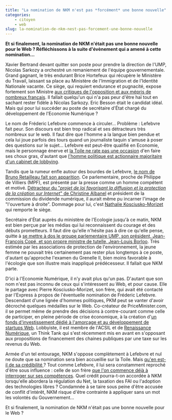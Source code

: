 ```yaml
---
title: "La nomination de NKM n'est pas *forcément* une bonne nouvelle"
categories:
    - citoyen
    - web
slug: la-nomination-de-nkm-nest-pas-forcement-une-bonne-nouvelle
---
```


**Et si finalement, la nomination de NKM n'était pas une bonne nouvelle pour le
Web&nbsp;? Réfléchissons à la suite d'évènement qui a amené à cette
nomination…**

Xavier Bertrand devant quitter son poste pour prendre la direction de l'UMP,
Nicolas Sarkozy a orchestré un remaniement de l'équipe gouvernementale. Grand
gagnant, le très endurant Brice Hortefeux qui récupère le Ministère du Travail,
laissant sa place au Ministère de l'Immigration et de l'Identité Nationale
vacante. Ce siège, qui requiert endurance et pugnacité, expose fortement son
Ministre
[aux critiques de l'opposition et aux mépris de nombreux français](http://www.lefigaro.fr/flash-actu/2009/01/14/01011-20090114FILWWW00511-bilan-immigration-truque-et-inhumain.php).
Il fallait quelqu'un qui n'a pas peur d'être haï tout en sachant rester fidèle à
Nicolas Sarkozy. Eric Besson était le candidat idéal. Mais qui pour lui succéder
au poste de secrétaire d'État chargé du développement de l'Economie
Numérique&nbsp;?

Le nom de Fréderic Lefebvre commence à circuler… Problème&nbsp;: Lefebvre fait
peur. Son discours est bien trop radical et ses détracteurs très nombreux sur le
web. Il faut dire que l'homme a la langue bien pendue et cela lui joue parfois
des tours quand un journaliste taquin s'amuse à poser des questions sur le
sujet… Lefebvre est peut-être qualifié en Economie, mais le personnage énerve et
[la Toile ne rate pas une occasion](http://blog.lefigaro.fr/hightech/2008/12/quand-frederic-lefebvre-pille.html)
d'en faire ses choux gras, d'autant que
[l'homme politique est actionnaire majoritaire d'un cabinet de lobbying](http://www.lexpress.fr/actualite/politique/a-la-crois-eacute-e-des-couloirs_480371.html).

Tandis que la rumeur enfle autour des bourdes de Lefebvre,
[le nom de Bruno Retailleau fait son apparition](http://www.authueil.org/?2009/01/13/1168-on-echapperait-au-pire).
Ce parlementaire, proche de Philippe de Villiers (MPF), est présenté par la
presse comme un homme compétent et motivé.
[Détracteur du "_projet de loi favorisant la diffusion et la protection de la création sur Internet_" de Christine Albanel](http://web.archive.org/web/20130806144114///www.journaldunet.com:80/ebusiness/le-net/loi-creation-et-internet-1008.shtml)
et président de la commission du dividende numérique, il aurait même pu incarner
l'image de "l'ouverture à droite". Dommage pour lui, c'est
[Nathalie Kosciusko-Morizet](https://fr.wikipedia.org/wiki/Nathalie_Kosciusko-Morizet)
qui remporte le siège.

Secrétaire d'État auprès du ministère de l'Ecologie jusqu'à ce matin, NKM est
bien perçue par les médias qui lui reconnaissent du courage et des débuts
prometteurs. Il faut dire qu'elle n'hésite pas à dire ce qu'elle pense, quitte à
[se mettre à dos le groupe parlementaire UMP, son président, Jean-François Copé, et son propre ministre de tutelle, Jean-Louis Borloo](http://www.lefigaro.fr/politique/2008/04/10/01002-20080410ARTFIG00008-ogm-kosciusko-morizet-seme-le-trouble.php).
Très estimée par les associations de protection de l'environnement, la jeune
femme ne pouvait très certainement pas rester plus longtemps à ce poste,
d'autant qu'approche l'examen du Grenelle II, bien moins favorable à l'écologie
que son illustre mais inappliqué prédécesseur. Il fallait que NKM parte.

D'ici à l'Economie Numérique, il n'y avait plus qu'un pas. D'autant que son nom
n'est pas inconnu de ceux qui s'intéressent au Web, et pour cause. Elle le
partage avec Pierre Kosciusko-Morizet, son frère, qui avait été contacté par
l'Express à propos de l'éventuelle nomination de Fréderic Lefebvre. Descendant
d'une lignée d'hommes politiques, PKM peut se vanter d'avoir décroché quelques
médailles sur le Web. Co-créateur de PriceMinister.com, il se permet même de
prendre des décisions à contre-courant comme celle de participer, en pleine
période de crise économique, à la création
d'[un fonds d'investissement dédié à l'amorçage et au développement de startups Web](http://www.isai.fr/).
Lobbyiste, il est membre de l'ACSIL et de
[Renaissance Numérique](http://www.renaissancenumerique.org/), un Think Tank qui
s'est récemment mis en avant en s'opposant  aux propositions de financement des
chaines publiques par une taxe sur les revenus du Web.

Armée d'un tel entourage, NKM s'oppose complètement à Lefebvre et nul ne doute
que sa nomination sera bien accueillie sur la Toile. Mais
[qu'en est-il de sa crédibilité ](http://www.liberation.fr/politiques/2009/01/15/nkm-a-l-economie-numerique-conflit-d-interet_302835)?
Tout comme Lefebvre, il lui sera constamment reproché d'être sous
influence&nbsp;: celle de son frère
[que l'on commence déjà à interroger sur ses compétences](http://www.lexpress.fr/actualite/politique/nathalie-kosciusko-morizet-connait-bien-internet-selon-son-frere_731958.html).
Quel crédit pourra-t-on accordée à NKM lorsqu'elle abordera la régulation du
Net, la taxation des FAI ou l'adoption des technologies libres&nbsp;? Condamnée
à se taire sous peine d'être accusée de conflit d'intérêt, NKM risque d'être
contrainte à appliquer sans un mot les volontés du Gouvernement…

Et si finalement, la nomination de NKM n'était pas une bonne nouvelle pour le
Web&nbsp;?
